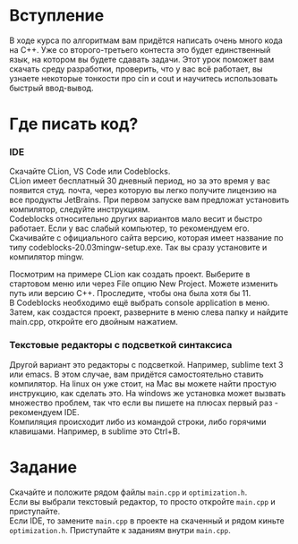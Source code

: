 # Вступление
В ходе курса по алгоритмам вам придётся написать очень много кода на C++. Уже со второго-третьего контеста это будет единственный язык, на котором вы будете сдавать задачи. Этот урок поможет вам скачать среду разработки, проверить, что у вас всё работает, вы узнаете некоторые тонкости про cin и cout и научитесь использовать быстрый ввод-вывод.

# Где писать код?
### IDE
Скачайте CLion, VS Code или Сodeblocks.  
CLion имеет бесплатный 30 дневный период, но за это время у вас появится студ. почта, через которую вы легко получите лицензию на все продукты JetBrains. При первом запуске вам предложат установить компилятор, следуйте инструкциям.  
Сodeblocks относительно других вариантов мало весит и быстро работает. Если у вас слабый компьютер, то рекомендуем его. Скачивайте с официального сайта версию, которая имеет название по типу codeblocks-20.03mingw-setup.exe. Так вы сразу установите и компилятор mingw.

Посмотрим на примере CLion как создать проект. Выберите в стартовом меню или через File опцию New Project. Можете изменить путь или версию C++. Проследите, чтобы она была хотя бы 11.  
В Codeblocks необходимо ещё выбрать console application в меню. Затем, как создастся проект, разверните в меню слева папку и найдите main.cpp, откройте его двойным нажатием.

### Текстовые редакторы с подсветкой синтаксиса
Другой вариант это редакторы с подсветкой. Например, sublime text 3 или emacs. В этом случае, вам придётся самостоятельно ставить компилятор. На linux он уже стоит, на Mac вы можете найти простую инструкцию, как сделать это. На windows же установка может вызвать множество проблем, так что если вы пишете на плюсах первый раз - рекомендуем IDE.  
Компиляция происходит либо из командой строки, либо горячими клавишами. Например, в sublime это Ctrl+B.

# Задание
Скачайте и положите рядом файлы ```main.cpp``` и ```optimization.h```.  
Если вы выбрали текстовый редактор, то просто откройте ```main.cpp``` и приступайте.  
Если IDE, то замените ```main.cpp``` в проекте на скаченный и рядом киньте  ```optimization.h```. Приступайте к заданиям внутри ```main.cpp```.
